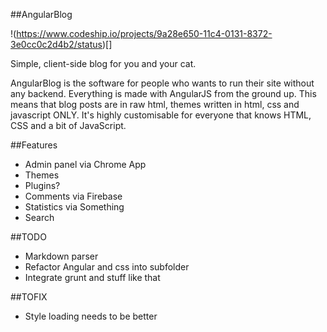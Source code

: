 ##AngularBlog

!(https://www.codeship.io/projects/9a28e650-11c4-0131-8372-3e0cc0c2d4b2/status)[]

Simple, client-side blog for you and your cat.

AngularBlog is the software for people who wants to run their site without any backend. Everything is made with AngularJS from the ground up. This means that blog posts are in raw html, themes written in html, css and javascript ONLY. It's highly customisable for everyone that knows HTML, CSS and a bit of JavaScript.

##Features

* Admin panel via Chrome App
* Themes
* Plugins?
* Comments via Firebase
* Statistics via Something
* Search

##TODO

* Markdown parser
* Refactor Angular and css into subfolder
* Integrate grunt and stuff like that

##TOFIX

* Style loading needs to be better